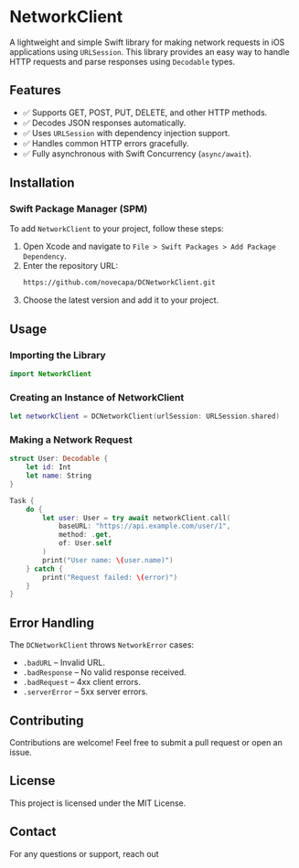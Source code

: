 # NetworkClient

A lightweight and simple Swift library for making network requests in iOS applications using `URLSession`. This library provides an easy way to handle HTTP requests and parse responses using `Decodable` types.

## Features

- ✅ Supports GET, POST, PUT, DELETE, and other HTTP methods.
- ✅ Decodes JSON responses automatically.
- ✅ Uses `URLSession` with dependency injection support.
- ✅ Handles common HTTP errors gracefully.
- ✅ Fully asynchronous with Swift Concurrency (`async/await`).

## Installation

### Swift Package Manager (SPM)

To add `NetworkClient` to your project, follow these steps:

1. Open Xcode and navigate to `File > Swift Packages > Add Package Dependency`.
2. Enter the repository URL:
   ```sh
   https://github.com/novecapa/DCNetworkClient.git
   ```
3. Choose the latest version and add it to your project.

## Usage

### Importing the Library
```swift
import NetworkClient
```

### Creating an Instance of NetworkClient
```swift
let networkClient = DCNetworkClient(urlSession: URLSession.shared)
```

### Making a Network Request
```swift
struct User: Decodable {
    let id: Int
    let name: String
}

Task {
    do {
        let user: User = try await networkClient.call(
            baseURL: "https://api.example.com/user/1",
            method: .get,
            of: User.self
        )
        print("User name: \(user.name)")
    } catch {
        print("Request failed: \(error)")
    }
}
```

## Error Handling
The `DCNetworkClient` throws `NetworkError` cases:
- `.badURL` – Invalid URL.
- `.badResponse` – No valid response received.
- `.badRequest` – 4xx client errors.
- `.serverError` – 5xx server errors.

## Contributing
Contributions are welcome! Feel free to submit a pull request or open an issue.

## License
This project is licensed under the MIT License.

## Contact
For any questions or support, reach out

